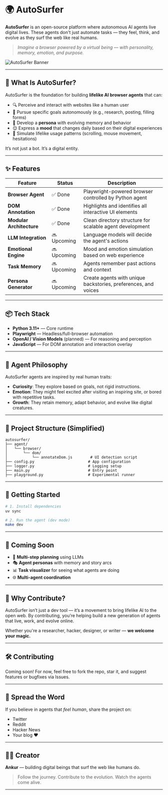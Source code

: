 # 🌍 AutoSurfer

**AutoSurfer** is an open-source platform where autonomous AI agents live digital lives.
These agents don't just automate tasks — they feel, think, and evolve as they surf the web like real humans.

> _Imagine a browser powered by a virtual being — with personality, memory, emotion, and purpose._

![AutoSurfer Banner](https://your-image-url.com/banner.png) <!-- Optional: Replace with real image if needed -->

---

## 🚀 What Is AutoSurfer?

AutoSurfer is the foundation for building **lifelike AI browser agents** that can:

- 🔍 Perceive and interact with websites like a human user
- 🎯 Pursue specific goals autonomously (e.g., research, posting, filling forms)
- 🧠 Develop a **persona** with evolving memory and behavior
- 😌 Express a **mood** that changes daily based on their digital experiences
- 🧬 Simulate lifelike usage patterns (scrolling, mouse movement, hesitations)

It’s not just a bot. It’s a digital entity.

---

## ✨ Features

| Feature                  | Status      | Description                                                    |
| ------------------------ | ----------- | -------------------------------------------------------------- |
| **Browser Agent**        | ✅ Done     | Playwright-powered browser controlled by Python agent          |
| **DOM Annotation**       | ✅ Done     | Highlights and identifies all interactive UI elements          |
| **Modular Architecture** | ✅ Done     | Clean directory structure for scalable agent development       |
| **LLM Integration**      | 🔜 Upcoming | Language models will decide the agent's actions                |
| **Emotional Engine**     | 🔜 Upcoming | Mood and emotion simulation based on web experience            |
| **Task Memory**          | 🔜 Upcoming | Agents remember past actions and context                       |
| **Persona Generator**    | 🔜 Upcoming | Create agents with unique backstories, preferences, and voices |

---

## 📦 Tech Stack

- **Python 3.11+** — Core runtime
- **Playwright** — Headless/full-browser automation
- **OpenAI / Vision Models** (planned) — For reasoning and perception
- **JavaScript** — For DOM annotation and interaction overlay

---

## 🧠 Agent Philosophy

AutoSurfer agents are inspired by real human traits:

- **Curiosity**: They explore based on goals, not rigid instructions.
- **Emotion**: They might feel excited after visiting an inspiring site, or bored with repetitive tasks.
- **Growth**: They retain memory, adapt behavior, and evolve like digital creatures.

---

## 📁 Project Structure (Simplified)

```
autosurfer/
├── agent/
│   └── browser/
│       └── dom/
│           └── annotateDom.js        # UI detection script
├── config.py                        # App configuration
├── logger.py                        # Logging setup
├── main.py                          # Entry point
├── playground.py                    # Experimental runner
```

---

## 🔧 Getting Started

```bash
# 1. Install dependencies
uv sync

# 2. Run the agent (dev mode)
make dev
```

---

## 🤖 Coming Soon

- 🔁 **Multi-step planning** using LLMs
- 🎭 **Agent personas** with memory and story arcs
- 📊 **Task visualizer** for seeing what agents are doing
- 🌐 **Multi-agent coordination**

---

## 🌟 Why Contribute?

AutoSurfer isn’t just a dev tool — it’s a movement to bring lifelike AI to the open web.
By contributing, you’re helping build a new generation of agents that live, work, and evolve online.

Whether you're a researcher, hacker, designer, or writer — **we welcome your magic.**

---

## 🛠️ Contributing

Coming soon! For now, feel free to fork the repo, star it, and suggest features or bugfixes via Issues.

---

## 📣 Spread the Word

If you believe in agents that _feel human_, share the project on:

- Twitter
- Reddit
- Hacker News
- Your blog ❤️

---

## 👨‍💻 Creator

**Ankur** — building digital beings that surf the web like humans do.

> Follow the journey. Contribute to the evolution. Watch the agents come alive.

---
